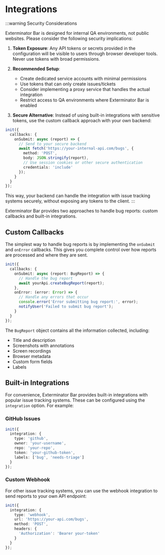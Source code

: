 # Integrations

:::warning Security Considerations

Exterminator Bar is designed for internal QA environments, not public websites. Please consider the following security implications:

1. **Token Exposure**: Any API tokens or secrets provided in the configuration will be visible to users through browser developer tools. Never use tokens with broad permissions.

2. **Recommended Setup**:
   - Create dedicated service accounts with minimal permissions
   - Use tokens that can only create issues/tickets
   - Consider implementing a proxy service that handles the actual integration
   - Restrict access to QA environments where Exterminator Bar is enabled

3. **Secure Alternative**: Instead of using built-in integrations with sensitive tokens, use the custom callback approach with your own backend:

```typescript
init({
  callbacks: {
    onSubmit: async (report) => {
      // Send to your secure backend
      await fetch('https://your-internal-api.com/bugs', {
        method: 'POST',
        body: JSON.stringify(report),
        // Use session cookies or other secure authentication
        credentials: 'include'
      });
    }
  }
});
```

This way, your backend can handle the integration with issue tracking systems securely, without exposing any tokens to the client.
:::

Exterminator Bar provides two approaches to handle bug reports: custom callbacks and built-in integrations.

## Custom Callbacks

The simplest way to handle bug reports is by implementing the `onSubmit` and `onError` callbacks. This gives you complete control over how reports are processed and where they are sent.

```typescript
init({
  callbacks: {
    onSubmit: async (report: BugReport) => {
      // Handle the bug report
      await yourApi.createBugReport(report);
    },
    onError: (error: Error) => {
      // Handle any errors that occur
      console.error('Error submitting bug report:', error);
      notifyUser('Failed to submit bug report');
    }
  }
});
```

The `BugReport` object contains all the information collected, including:
- Title and description
- Screenshots with annotations
- Screen recordings
- Browser metadata
- Custom form fields
- Labels

## Built-in Integrations

For convenience, Exterminator Bar provides built-in integrations with popular issue tracking systems. These can be configured using the `integration` option. For example:

### GitHub Issues

```typescript
init({
  integration: {
    type: 'github',
    owner: 'your-username',
    repo: 'your-repo',
    token: 'your-github-token',
    labels: ['bug', 'needs-triage']
  }
});
```

### Custom Webhook

For other issue tracking systems, you can use the webhook integration to send reports to your own API endpoint:

```typescript
init({
  integration: {
    type: 'webhook',
    url: 'https://your-api.com/bugs',
    method: 'POST',
    headers: {
      'Authorization': 'Bearer your-token'
    }
  }
});
```

